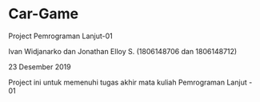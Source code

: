 # Car-Game
Project Pemrograman Lanjut-01

Ivan Widjanarko dan Jonathan Elloy S.
(1806148706 dan 1806148712)

23 Desember 2019

Project ini untuk memenuhi tugas akhir mata kuliah Pemrograman Lanjut - 01
